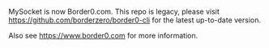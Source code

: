 MySocket is now Border0.com. This repo is legacy, please visit https://github.com/borderzero/border0-cli for the latest up-to-date version.

Also see https://www.border0.com for more information.
